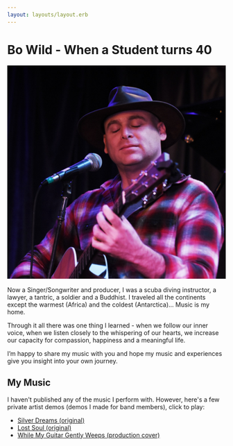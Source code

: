 ```yaml
---
layout: layouts/layout.erb
---
```

# Bo Wild - When a Student turns 40
![banner3:Bo Wild](/images/can_you_hear_me.jpg)

Now a Singer/Songwriter and producer, I was a scuba diving instructor, a lawyer, a tantric, a soldier and a Buddhist. I traveled all the continents except the warmest (Africa) and the coldest (Antarctica)... Music is my home.

Through it all there was one thing I learned - when we follow our inner voice, when we listen closely to the whispering of our hearts, we increase our capacity for compassion, happiness and a meaningful life.

I’m happy to share my music with you and hope my music and experiences give you insight into your own journey.

## My Music

I haven't published any of the music I perform with. However, here's a few private artist demos (demos I made for band members), click to play:

*  [Silver Dreams (original)](/media/silver_dreams.m4a "play: Silver Dreams")
*  [Lost Soul (original)](/media/lost_soul.m4a "play: Lost Soul")
*  [While My Guitar Gently Weeps (production cover)](/media/whilemyguitar.m4a "play: While My Guitar Gently Weeps")

